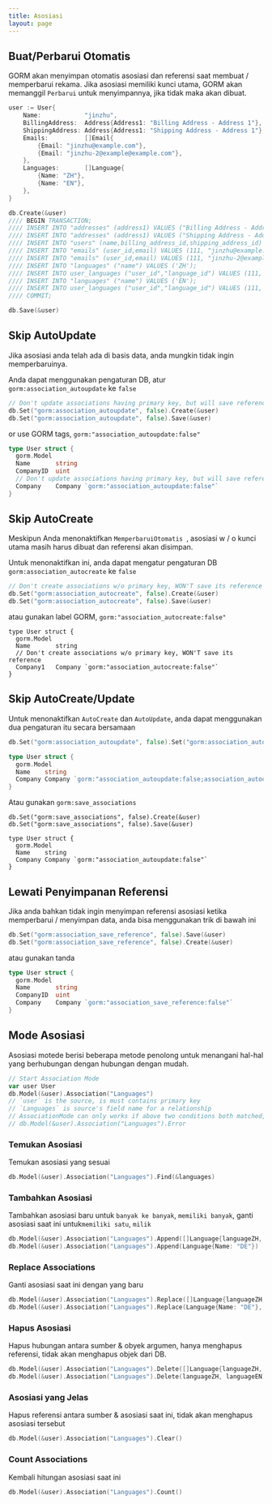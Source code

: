 ```yaml
---
title: Asosiasi
layout: page
---
```

## Buat/Perbarui Otomatis

GORM akan menyimpan otomatis asosiasi dan referensi saat membuat / memperbarui rekama. Jika asosiasi memiliki kunci utama, GORM akan memanggil ` Perbarui ` untuk menyimpannya, jika tidak maka akan dibuat.

```go
user := User{
    Name:            "jinzhu",
    BillingAddress:  Address{Address1: "Billing Address - Address 1"},
    ShippingAddress: Address{Address1: "Shipping Address - Address 1"},
    Emails:          []Email{
        {Email: "jinzhu@example.com"},
        {Email: "jinzhu-2@example@example.com"},
    },
    Languages:       []Language{
        {Name: "ZH"},
        {Name: "EN"},
    },
}

db.Create(&user)
//// BEGIN TRANSACTION;
//// INSERT INTO "addresses" (address1) VALUES ("Billing Address - Address 1");
//// INSERT INTO "addresses" (address1) VALUES ("Shipping Address - Address 1");
//// INSERT INTO "users" (name,billing_address_id,shipping_address_id) VALUES ("jinzhu", 1, 2);
//// INSERT INTO "emails" (user_id,email) VALUES (111, "jinzhu@example.com");
//// INSERT INTO "emails" (user_id,email) VALUES (111, "jinzhu-2@example.com");
//// INSERT INTO "languages" ("name") VALUES ('ZH');
//// INSERT INTO user_languages ("user_id","language_id") VALUES (111, 1);
//// INSERT INTO "languages" ("name") VALUES ('EN');
//// INSERT INTO user_languages ("user_id","language_id") VALUES (111, 2);
//// COMMIT;

db.Save(&user)
```

## Skip AutoUpdate

Jika asosiasi anda telah ada di basis data, anda mungkin tidak ingin memperbaruinya.

Anda dapat menggunakan pengaturan DB, atur `gorm:association_autoupdate` ke `false`

```go
// Don't update associations having primary key, but will save reference
db.Set("gorm:association_autoupdate", false).Create(&user)
db.Set("gorm:association_autoupdate", false).Save(&user)
```

or use GORM tags, `gorm:"association_autoupdate:false"`

```go
type User struct {
  gorm.Model
  Name       string
  CompanyID  uint
  // Don't update associations having primary key, but will save reference
  Company    Company `gorm:"association_autoupdate:false"`
}
```

## Skip AutoCreate

Meskipun Anda menonaktifkan `MemperbaruiOtomatis `, asosiasi w / o kunci utama masih harus dibuat dan referensi akan disimpan.

Untuk menonaktifkan ini, anda dapat mengatur pengaturan DB `gorm:association_autocreate` ke `false`

```go
// Don't create associations w/o primary key, WON'T save its reference
db.Set("gorm:association_autocreate", false).Create(&user)
db.Set("gorm:association_autocreate", false).Save(&user)
```

atau gunakan label GORM, `gorm:"association_autocreate:false"`

    type User struct {
      gorm.Model
      Name       string
      // Don't create associations w/o primary key, WON'T save its reference
      Company1   Company `gorm:"association_autocreate:false"`
    }
    

## Skip AutoCreate/Update

Untuk menonaktifkan `AutoCreate` dan `AutoUpdate`, anda dapat menggunakan dua pengaturan itu secara bersamaan

```go
db.Set("gorm:association_autoupdate", false).Set("gorm:association_autocreate", false).Create(&user)

type User struct {
  gorm.Model
  Name    string
  Company Company `gorm:"association_autoupdate:false;association_autocreate:false"`
}
```

Atau gunakan `gorm:save_associations`

    db.Set("gorm:save_associations", false).Create(&user)
    db.Set("gorm:save_associations", false).Save(&user)
    
    type User struct {
      gorm.Model
      Name    string
      Company Company `gorm:"association_autoupdate:false"`
    }
    

## Lewati Penyimpanan Referensi

Jika anda bahkan tidak ingin menyimpan referensi asosiasi ketika memperbarui / menyimpan data, anda bisa menggunakan trik di bawah ini

```go
db.Set("gorm:association_save_reference", false).Save(&user)
db.Set("gorm:association_save_reference", false).Create(&user)
```

atau gunakan tanda

```go
type User struct {
  gorm.Model
  Name       string
  CompanyID  uint
  Company    Company `gorm:"association_save_reference:false"`
}
```

## Mode Asosiasi

Asosiasi motede berisi beberapa metode penolong untuk menangani hal-hal yang berhubungan dengan hubungan dengan mudah.

```go
// Start Association Mode
var user User
db.Model(&user).Association("Languages")
// `user` is the source, is must contains primary key
// `Languages` is source's field name for a relationship
// AssociationMode can only works if above two conditions both matched, check it ok or not:
// db.Model(&user).Association("Languages").Error
```

### Temukan Asosiasi

Temukan asosiasi yang sesuai

```go
db.Model(&user).Association("Languages").Find(&languages)
```

### Tambahkan Asosiasi

Tambahkan asosiasi baru untuk `banyak ke banyak`, `memiliki banyak`, ganti asosiasi saat ini untuk`memiliki satu`, `milik`

```go
db.Model(&user).Association("Languages").Append([]Language{languageZH, languageEN})
db.Model(&user).Association("Languages").Append(Language{Name: "DE"})
```

### Replace Associations

Ganti asosiasi saat ini dengan yang baru

```go
db.Model(&user).Association("Languages").Replace([]Language{languageZH, languageEN})
db.Model(&user).Association("Languages").Replace(Language{Name: "DE"}, languageEN)
```

### Hapus Asosiasi

Hapus hubungan antara sumber & obyek argumen, hanya menghapus referensi, tidak akan menghapus objek dari DB.

```go
db.Model(&user).Association("Languages").Delete([]Language{languageZH, languageEN})
db.Model(&user).Association("Languages").Delete(languageZH, languageEN)
```

### Asosiasi yang Jelas

Hapus referensi antara sumber & asosiasi saat ini, tidak akan menghapus asosiasi tersebut

```go
db.Model(&user).Association("Languages").Clear()
```

### Count Associations

Kembali hitungan asosiasi saat ini

```go
db.Model(&user).Association("Languages").Count()
```